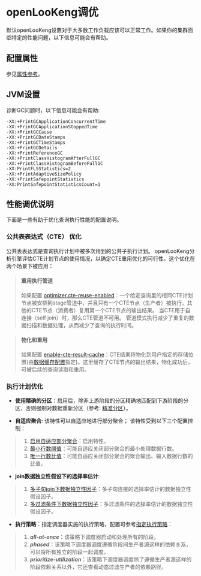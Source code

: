 
# openLooKeng调优

默认openLooKeng设置对于大多数工作负载应该可以正常工作。如果你的集群面临特定的性能问题，以下信息可能会有帮助。

## 配置属性

参见[属性参考](./properties.md)。

## JVM设置

诊断GC问题时，以下信息可能会有帮助:

``` properties
-XX:+PrintGCApplicationConcurrentTime
-XX:+PrintGCApplicationStoppedTime
-XX:+PrintGCCause
-XX:+PrintGCDateStamps
-XX:+PrintGCTimeStamps
-XX:+PrintGCDetails
-XX:+PrintReferenceGC
-XX:+PrintClassHistogramAfterFullGC
-XX:+PrintClassHistogramBeforeFullGC
-XX:PrintFLSStatistics=2
-XX:+PrintAdaptiveSizePolicy
-XX:+PrintSafepointStatistics
-XX:PrintSafepointStatisticsCount=1
```

## 性能调优说明
下面是一些有助于优化查询执行性能的配置说明。 

### 公共表表达式（CTE） 优化
公共表表达式是查询执行计划中被多次用到的公共子执行计划。
openLooKeng分析引擎评估CTE计划节点的使用情况，以确定CTE重用优化的可行性。这个优化在两个场景下被应用： 

> #### 重用执行管道
> 如果配置 [optimizer.cte-reuse-enabled](./properties.md#optimizercte-reuse-enabled)：一个给定查询里的相同CTE计划节点被安排到stage管道中，并且只有一个CTE节点（生产者）被执行，其他的CTE节点（消费者）复用第一个CTE节点的输出结果。
> 当CTE用于自连接（self join）时，那么CTE管道不可用。
> 管道模式执行减少了重复的数据扫描和数据处理，从而减少了查询的执行时间。
 
> #### 物化和重用
> 如果配置 [enable-cte-result-cache](./properties.md#enable-cte-result-cache)：CTE结果将物化到用户指定的存储位置(由[数据缓存配置](./properties.md#hetuexecutiondata-cacheschema-name)指定)。这里缓存了CTE节点的输出结果，物化成功后，可被后续的查询读取和重用。

### 执行计划优化
* **使用精确的分区**：启用后，除非上游阶段的分区精确地匹配到下游阶段的分区，否则强制对数据重新分区（参考: [精准分区](./properties.md#optimizeruse-exact-partitioning)）。
  
* **自适应聚合**: 该特性可以自适应地进行部分聚合； 该特性受到以下三个配置控制：
> 1) [启用自适应部分聚合](./properties.md#adaptive-partial-aggregationenabled)：启用特性。
> 2) [最小行数阈值](./properties.md#adaptive-partial-aggregationmin-rows)：可能自适应关闭部分聚合的最小处理数据行数。
> 3) [唯一行数比值](./properties.md#adaptive-partial-aggregationunique-rows-ratio-threshold)：可能自适应关闭部分聚合的聚合输出、输入数据行数的比值。

* **join数据独立性假设下的选择率估计**:
> 1) [多子句join下数据独立性因子](./properties.md#optimizerjoin-multi-clause-independence-factor)：多子句连接的选择率估计的数据独立性假设因子。
> 2) [多过滤条件下数据独立性因子](./properties.md#optimizerfilter-conjunction-independence-factor)：多过滤条件的选择率估计的数据独立性假设因子。

* **执行策略**：指定调度器实施的执行策略，配置可参考[指定执行策略](./properties.md#queryexecution-policy)：
> 1. _**all-at-once**_：该策略下调度器启动和处理所有的阶段。
> 2. _**phased**_：该策略下调度器调度遵循阶段间生产者源这样的依赖关系，可以将所有独立的阶段一起调度。
> 3. _**prioritize-utilization**_：该策略下调度器调度除了遵循生产者源这样的阶段依赖关系以外，它还查看动态过滤生产者的依赖路径。
